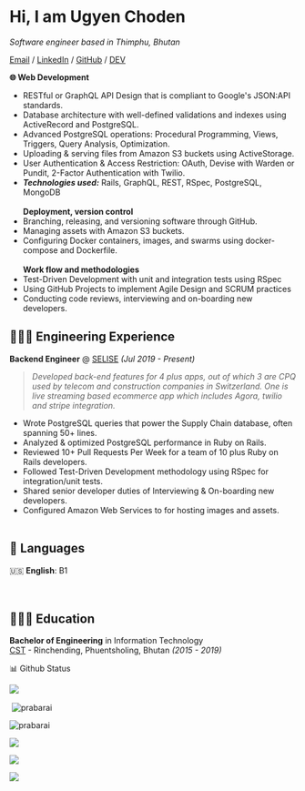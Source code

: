 # Hi, I am Ugyen Choden

_Software engineer based in Thimphu, Bhutan_ <br>

[Email](mailto:cugyen20gmail.com) / [LinkedIn](https://www.linkedin.com/in/ugyen-choden-a11b791a2/) / [GitHub](https://github.com/cugyen) / [DEV](https://dev.to/cugyen)

**🌐 Web Development**
- RESTful or GraphQL API Design that is compliant to Google's JSON:API standards. 
- Database architecture with well-defined validations and indexes using ActiveRecord and PostgreSQL. 
- Advanced PostgreSQL operations: Procedural Programming, Views, Triggers, Query Analysis, Optimization. 
- Uploading & serving files from Amazon S3 buckets using ActiveStorage. 
- User Authentication & Access Restriction: OAuth, Devise with Warden or Pundit, 2-Factor Authentication with Twilio.
- **_Technologies used:_** Rails, GraphQL, REST, RSpec, PostgreSQL, MongoDB <br> <br>
**Deployment, version control**
- Branching, releasing, and versioning software through GitHub. 
- Managing assets with Amazon S3 buckets.
- Configuring Docker containers, images, and swarms using docker-compose and Dockerfile.<br> <br>
**Work flow and methodologies**
- Test-Driven Development with unit and integration tests using RSpec
- Using GitHub Projects to implement Agile Design and SCRUM practices
- Conducting code reviews, interviewing and on-boarding new developers.<br>
## 👩🏼‍💻 Engineering Experience
**Backend Engineer** @ [SELISE](https://selise.ch//) _(Jul 2019 - Present)_ <br>
>*Developed back-end features for 4 plus apps, out of which 3 are CPQ used by
> telecom and construction companies in Switzerland. One is live streaming based ecommerce app which
> includes Agora, twilio and stripe integration.*
- Wrote PostgreSQL queries that power the Supply Chain database, often spanning 50+ lines. 
- Analyzed & optimized PostgreSQL performance in Ruby on Rails. 
- Reviewed 10+ Pull Requests Per Week for a team of 10 plus Ruby on Rails developers. 
- Followed Test-Driven Development methodology using RSpec for integration/unit tests. 
- Shared senior developer duties of Interviewing & On-boarding new developers. 
- Configured Amazon Web Services to for hosting images and assets.
  <br><br>

## 💬 Languages

🇺🇸 **English**: B1 <br>
<br><br>

## 👩🏼‍🎓 Education

**Bachelor of Engineering** in Information Technology<br>
[CST](https://www.cst.edu.bt/index.php/en/) - Rinchending, Phuentsholing, Bhutan _(2015 - 2019)_



📊 Github Status

<p><img src="https://activity-graph.herokuapp.com/graph?username=cugyen&theme=dracula&"><p>

<p>&nbsp;<img align="center" src="https://github-readme-stats.vercel.app/api?username=cugyen&show_icons=true&theme=dracula&locale=en" alt="prabarai" /></p>

<p><img align="center" src="https://github-readme-streak-stats.herokuapp.com/?user=cugyen&theme=dracula&" alt="prabarai" /></p>

<p><img src="https://github-readme-stats.vercel.app/api/top-langs/?username=cugyen&layout=compact"><p>

<p><img src="https://metrics.lecoq.io/cugyen"><p>

<p><img src="https://visitcount.itsvg.in/api?id=cugyen&label=Profile%20Views&color=12&icon=5&pretty=true"><p>